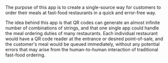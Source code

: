 The purpose of this app is to create a single-source way for customers to order their meals at fast-food restaurants in a quick and error-free way.

The idea behind this app is that QR codes can generate an almost infinite number of combinations of strings, and that one single app could handle the meal ordering duties of many restaurants.
Each individual restaurant would have a QR code reader at the entrance or desired point-of-sale, and the customer's meal would be queued immediately, without any potential errors that may arise from the human-to-human interaction of traditional fast-food ordering.
